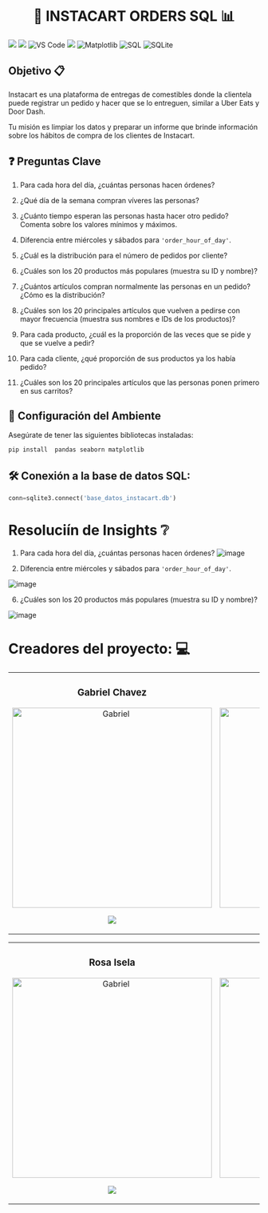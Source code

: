 <h1 align="center">💸 INSTACART ORDERS SQL 📊</h1>


![](https://img.shields.io/badge/Python-14354C?style=for-the-badge&logo=python&logoColor=white)
![](https://img.shields.io/badge/SQLite-07405E?style=for-the-badge&logo=sqlite&logoColor=white)
![VS Code](https://img.shields.io/badge/VS%20Code-%23007ACC.svg?style=for-the-badge&logo=visualstudiocode&logoColor=white)
![](https://img.shields.io/badge/Pandas-2C2D72?style=for-the-badge&logo=pandas&logoColor=white)
![Matplotlib](https://img.shields.io/badge/Matplotlib-%23ffffff.svg?style=for-the-badge&logo=Matplotlib&logoColor=black)
![SQL](https://img.shields.io/badge/SQL-%2300f.svg?style=for-the-badge&logo=mysql&logoColor=white)
![SQLite](https://img.shields.io/badge/SQLite3-%23074046.svg?style=for-the-badge&logo=sqlite&logoColor=white)


## Objetivo 📋

Instacart es una plataforma de entregas de comestibles donde la clientela puede registrar un pedido y hacer que se lo entreguen, similar a Uber Eats y Door Dash.

Tu misión es limpiar los datos y preparar un informe que brinde información sobre los hábitos de compra de los clientes de Instacart.


## ❓ Preguntas Clave

1.  Para cada hora del día, ¿cuántas personas hacen órdenes?

2.  ¿Qué día de la semana compran víveres las personas?

3.  ¿Cuánto tiempo esperan las personas hasta hacer otro pedido? Comenta sobre los valores mínimos y máximos.

4.  Diferencia entre miércoles y sábados para `'order_hour_of_day'`.

5.  ¿Cuál es la distribución para el número de pedidos por cliente?

6.  ¿Cuáles son los 20 productos más populares (muestra su ID y nombre)?

7.  ¿Cuántos artículos compran normalmente las personas en un pedido? ¿Cómo es la distribución?

8.  ¿Cuáles son los 20 principales artículos que vuelven a pedirse con mayor frecuencia (muestra sus nombres e IDs de los productos)?

9.  Para cada producto, ¿cuál es la proporción de las veces que se pide y que se vuelve a pedir?

10. Para cada cliente, ¿qué proporción de sus productos ya los había pedido?

11. ¿Cuáles son los 20 principales artículos que las personas ponen primero en sus carritos?

## 🚀 Configuración del Ambiente
Asegúrate de tener las siguientes bibliotecas instaladas:
```bash
pip install  pandas seaborn matplotlib 
```

## 🛠️ Conexión a la base de datos SQL:
```py
conn=sqlite3.connect('base_datos_instacart.db')
```

#  **Resoluciín de Insights** ❔

1.  Para cada hora del día, ¿cuántas personas hacen órdenes?
   ![image](https://github.com/user-attachments/assets/bf2373e2-3fc2-4962-9f8c-a8ae94be0e46)


4.  Diferencia entre miércoles y sábados para `'order_hour_of_day'`.

![image](https://github.com/user-attachments/assets/f4859366-989b-4cae-9c81-887482e782e8)


6.  ¿Cuáles son los 20 productos más populares (muestra su ID y nombre)?

![image](https://github.com/user-attachments/assets/2cbfddcd-e9e6-4215-9336-ffd11f8da37b)



# Creadores del proyecto: 💻

<table align="center">
  <tr>
    <td width="30%">
      <h3 align="center">Gabriel Chavez</h3>
      <div align="center">
        <a href="https://www.linkedin.com/in/gabriel-chavez-ds/" target="_blank">
          <img src="https://github.com/user-attachments/assets/2b62dd21-e492-4ab1-ad52-f427ce9e0332" width="400" alt="Gabriel"> 
        </a>
        <p>
           <a href="https://www.linkedin.com/in/gabriel-chavez-ds/" target="_blank">
            <img src="https://img.shields.io/badge/linkedin-blue?style=for-the-badge&logo=linkedin&logoColor=black">
          </a>
        </p>
      </div>
    </td>
      <td width="30%">
      <h3 align="center">Carolina Álvarez</h3>
      <div align="center">
        <a href="https://www.linkedin.com/in/dulce-carolina-alvarez-data-scientist/" target="_blank">
          <img src="https://github.com/user-attachments/assets/a12b34ee-e42f-4363-9619-465b43bd1d12" width="400" alt="Mario"> 
        </a>
        <p>
           <a href="https://www.linkedin.com/in/dulce-carolina-alvarez-data-scientist/" target="_blank">
            <img src="https://img.shields.io/badge/linkedin-pink?style=for-the-badge&logo=linkedin&logoColor=black">
          </a>
        </p>
      </div>
    </td>
  </tr>
</table>
<table align="center">
  <tr>
    <td width="30%">
      <h3 align="center">Rosa Isela</h3>
      <div align="center">
        <a href="https://www.linkedin.com/in/rosa-isela-gonz%C3%A1lez-d%C3%ADaz/" target="_blank">
          <img src="https://github.com/user-attachments/assets/9467cc24-128d-4940-933c-95f5b86fa01c" width="400" alt="Gabriel"> 
        </a>
        <p>
           <a href="https://www.linkedin.com/in/rosa-isela-gonz%C3%A1lez-d%C3%ADaz/" target="_blank">
            <img src="https://img.shields.io/badge/linkedin-purple?style=for-the-badge&logo=linkedin&logoColor=black">
          </a>
        </p>
      </div>
    </td>
      <td width="30%">
      <h3 align="center">Rubén Rodríguez</h3>
      <div align="center">
        <a href="https://www.linkedin.com/in/ruben-rodriguez-leal/" target="_blank">
          <img src="https://github.com/user-attachments/assets/03b485ad-b55e-4369-b0d9-b9090d29842b" width="400" alt="Mario"> 
        </a>
        <p>
           <a href="https://www.linkedin.com/in/ruben-rodriguez-leal/" target="_blank">
            <img src="https://img.shields.io/badge/linkedin-green?style=for-the-badge&logo=linkedin&logoColor=black">
          </a>
        </p>
      </div>
    </td>
  </tr>
</table>










